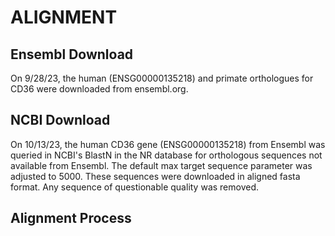 # ALIGNMENT
## Ensembl Download
On 9/28/23, the human (ENSG00000135218) and primate orthologues for CD36
were downloaded from ensembl.org. 


## NCBI Download
On 10/13/23, the human CD36 gene (ENSG00000135218) from Ensembl was queried in NCBI's 
BlastN in the NR database for orthologous sequences not available from Ensembl. 
The default max target sequence parameter was adjusted to 5000. These 
sequences were downloaded in aligned fasta format. Any sequence of questionable 
quality was removed. 

## Alignment Process
